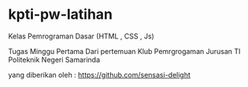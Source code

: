 # kpti-pw-latihan
Kelas Pemrograman Dasar (HTML , CSS , Js)

Tugas Minggu Pertama Dari pertemuan Klub Pemrgrogaman
Jurusan TI Politeknik Negeri Samarinda

yang diberikan oleh :
https://github.com/sensasi-delight

